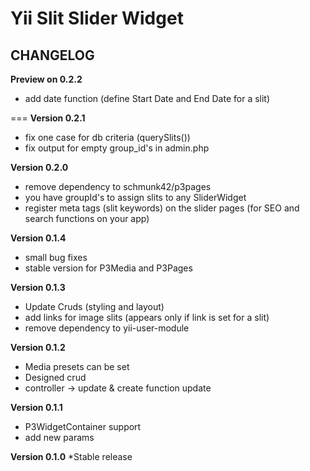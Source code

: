 Yii Slit Slider Widget
=============
## CHANGELOG

**Preview on 0.2.2**
* add date function (define Start Date and End Date for a slit)

===
**Version 0.2.1**
* fix one case for db criteria (querySlits())
* fix output for empty group_id's in admin.php

**Version 0.2.0**
* remove dependency to schmunk42/p3pages
* you have groupId's to assign slits to any SliderWidget
* register meta tags (slit keywords) on the slider pages 
(for SEO and search functions on your app) 

**Version 0.1.4**
* small bug fixes
* stable version for P3Media and P3Pages

**Version 0.1.3**
* Update Cruds (styling and layout)
* add links for image slits (appears only if link is set for a slit)
* remove dependency to yii-user-module

**Version 0.1.2**
* Media presets can be set
* Designed crud
* controller -> update & create function update

**Version 0.1.1**
* P3WidgetContainer support
* add new params

**Version 0.1.0**
*Stable release

